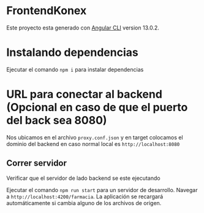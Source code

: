 # FrontendKonex

Este proyecto esta generado con [Angular CLI](https://github.com/angular/angular-cli) version 13.0.2.

# Instalando dependencias

Ejecutar el comando `npm i` para instalar dependencias

# URL para conectar al backend (Opcional en caso de que el puerto del back sea 8080)

Nos ubicamos en el archivo `proxy.conf.json` y en target colocamos el dominio del backend en caso normal local es `http://localhost:8080`

## Correr servidor

Verificar que el servidor de lado backend se este ejecutando

Ejecutar el comando `npm run start` para un servidor de desarrollo. Navegar a `http://localhost:4200/farmacia`. La aplicación se recargará automáticamente si cambia alguno de los archivos de origen.